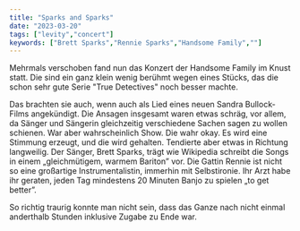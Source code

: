 ```yaml
---
title: "Sparks and Sparks"
date: "2023-03-20"
tags: ["levity","concert"]
keywords: ["Brett Sparks","Rennie Sparks","Handsome Family",""]
---
```

Mehrmals verschoben fand nun das Konzert der Handsome Family im Knust statt.
Die sind ein ganz klein wenig berühmt wegen eines Stücks, das die schon sehr gute Serie "True Detectives" noch besser machte.

Das brachten sie auch, wenn auch als Lied eines neuen Sandra Bullock-Films angekündigt. Die Ansagen insgesamt waren etwas schräg, vor allem, da Sänger und Sängerin gleichzeitig verschiedene Sachen sagen zu wollen schienen. War aber wahrscheinlich Show. Die wahr okay. Es wird eine Stimmung erzeugt, und die wird gehalten. Tendierte aber etwas in Richtung langweilig. Der Sänger, Brett Sparks, trägt wie Wikipedia schreibt die Songs in einem „gleichmütigem, warmem Bariton” vor. Die Gattin Rennie ist nicht so eine großartige Instrumentalistin, immerhin mit Selbstironie. Ihr Arzt habe ihr geraten, jeden Tag mindestens 20 Minuten Banjo zu spielen „to get better”. 

So richtig traurig konnte man nicht sein, dass das Ganze nach nicht einmal anderthalb Stunden inklusive Zugabe zu Ende war.